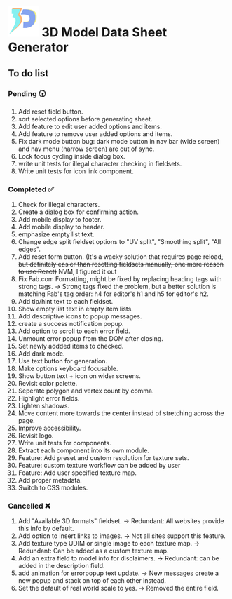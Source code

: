 # <img src="./src/assets/logo/logo.svg" width="70px"> 3D Model Data Sheet Generator

## To do list

### Pending 🕝

1. Add reset field button.
1. sort selected options before generating sheet.
1. Add feature to edit user added options and items.
1. Add feature to remove user added options and items.
1. Fix dark mode button bug: dark mode button in nav bar (wide screen) and nav menu (narrow screen) are out of sync.
1. Lock focus cycling inside dialog box.
1. write unit tests for illegal character checking in fieldsets.
1. Write unit tests for icon link component.

### Completed ✅

1. Check for illegal characters.
1. Create a dialog box for confirming action.
1. Add mobile display to footer.
1. Add mobile display to header.
1. emphasize empty list text.
1. Change edge split fieldset options to "UV split", "Smoothing split", "All edges".
1. Add reset form button. ~~(It's a wacky solution that requires page reload, but definitely easier than resetting fieldsets manually, one more reason to use React)~~ NVM, I figured it out
1. Fix Fab.com Formatting, might be fixed by replacing heading tags with strong tags. -> Strong tags fixed the problem, but a better solution is matching Fab's tag order: h4 for editor's h1 and h5 for editor's h2.
1. Add tip/hint text to each fieldset.
1. Show empty list text in empty item lists.
1. Add descriptive icons to popup messages.
1. create a success notification popup.
1. Add option to scroll to each error field.
1. Unmount error popup from the DOM after closing.
1. Set newly addded items to checked.
1. Add dark mode.
1. Use text button for generation.
1. Make options keyboard focusable.
1. Show button text + icon on wider screens.
1. Revisit color palette.
1. Seperate polygon and vertex count by comma.
1. Highlight error fields.
1. Lighten shadows.
1. Move content more towards the center instead of stretching across the page.
1. Improve accessibility.
1. Revisit logo.
1. Write unit tests for components.
1. Extract each component into its own module.
1. Feature: Add preset and custom resolution for texture sets.
1. Feature: custom texture workflow can be added by user
1. Feature: Add user specified texture map.
1. Add proper metadata.
1. Switch to CSS modules.

### Cancelled ❌

1. Add "Available 3D formats" fieldset. -> Redundant: All websites provide this info by default.
1. Add option to insert links to images. -> Not all sites support this feature.
1. Add texture type UDIM or single image to each texture map. -> Redundant: Can be added as a custom texture map.
1. Add an extra field to model info for disclaimers. -> Redundant: can be added in the description field.
1. add animation for errorpopup text update. -> New messages create a new popup and stack on top of each other instead.
1. Set the default of real world scale to yes. -> Removed the entire field.